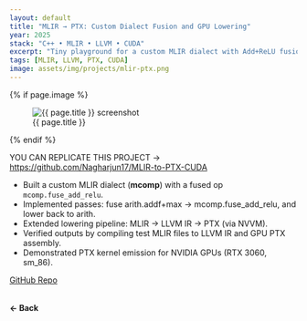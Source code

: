 ```yaml
---
layout: default
title: "MLIR → PTX: Custom Dialect Fusion and GPU Lowering"
year: 2025
stack: "C++ • MLIR • LLVM • CUDA"
excerpt: "Tiny playground for a custom MLIR dialect with Add+ReLU fusion and lowering to PTX."
tags: [MLIR, LLVM, PTX, CUDA]
image: assets/img/projects/mlir-ptx.png
---
```


{% if page.image %}
<figure>
  <img src="{{ page.image | relative_url }}" alt="{{ page.title }} screenshot" loading="lazy">
  <figcaption>{{ page.title }}</figcaption>
</figure>
{% endif %}

YOU CAN REPLICATE THIS PROJECT -> https://github.com/Nagharjun17/MLIR-to-PTX-CUDA

* Built a custom MLIR dialect (**mcomp**) with a fused op `mcomp.fuse_add_relu`.
* Implemented passes: fuse arith.addf+max → mcomp.fuse_add_relu, and lower back to arith.
* Extended lowering pipeline: MLIR → LLVM IR → PTX (via NVVM).
* Verified outputs by compiling test MLIR files to LLVM IR and GPU PTX assembly.
* Demonstrated PTX kernel emission for NVIDIA GPUs (RTX 3060, sm_86).

[GitHub Repo](https://github.com/Nagharjun17/MLIR-to-PTX-CUDA)

<div style="margin-top: 2rem;">
  <a href="/learning" style="text-decoration: none; font-weight: bold;">← Back</a>
</div>
